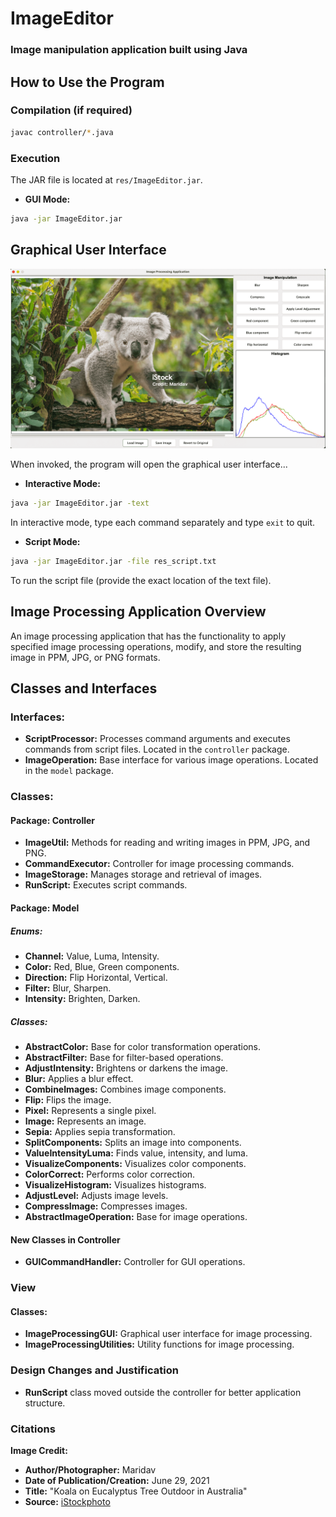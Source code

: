 # ImageEditor
### Image manipulation application built using Java

## How to Use the Program

### Compilation (if required)
```bash
javac controller/*.java
```

### Execution
The JAR file is located at `res/ImageEditor.jar`.

- **GUI Mode:**
```bash
java -jar ImageEditor.jar
```

## Graphical User Interface

![GUI Screenshot](res/GUI_sample1.png "Graphical User Interface")

When invoked, the program will open the graphical user interface...


- **Interactive Mode:**
```bash
java -jar ImageEditor.jar -text
```
In interactive mode, type each command separately and type `exit` to quit.

- **Script Mode:** 
```bash
java -jar ImageEditor.jar -file res_script.txt
```

To run the script file (provide the exact location of the text file).

## Image Processing Application Overview
An image processing application that has the functionality to apply specified image processing operations, modify, and store the resulting image in PPM, JPG, or PNG formats.

## Classes and Interfaces

### Interfaces:
- **ScriptProcessor:** Processes command arguments and executes commands from script files. Located in the `controller` package.
- **ImageOperation:** Base interface for various image operations. Located in the `model` package.

### Classes:

#### Package: Controller
- **ImageUtil:** Methods for reading and writing images in PPM, JPG, and PNG.
- **CommandExecutor:** Controller for image processing commands.
- **ImageStorage:** Manages storage and retrieval of images.
- **RunScript:** Executes script commands.

#### Package: Model

##### Enums:
- **Channel:** Value, Luma, Intensity.
- **Color:** Red, Blue, Green components.
- **Direction:** Flip Horizontal, Vertical.
- **Filter:** Blur, Sharpen.
- **Intensity:** Brighten, Darken.

##### Classes:
- **AbstractColor:** Base for color transformation operations.
- **AbstractFilter:** Base for filter-based operations.
- **AdjustIntensity:** Brightens or darkens the image.
- **Blur:** Applies a blur effect.
- **CombineImages:** Combines image components.
- **Flip:** Flips the image.
- **Pixel:** Represents a single pixel.
- **Image:** Represents an image.
- **Sepia:** Applies sepia transformation.
- **SplitComponents:** Splits an image into components.
- **ValueIntensityLuma:** Finds value, intensity, and luma.
- **VisualizeComponents:** Visualizes color components.
- **ColorCorrect:** Performs color correction.
- **VisualizeHistogram:** Visualizes histograms.
- **AdjustLevel:** Adjusts image levels.
- **CompressImage:** Compresses images.
- **AbstractImageOperation:** Base for image operations.

#### New Classes in Controller
- **GUICommandHandler:** Controller for GUI operations.

### View

#### Classes:
- **ImageProcessingGUI:** Graphical user interface for image processing.
- **ImageProcessingUtilities:** Utility functions for image processing.

### Design Changes and Justification
- **RunScript** class moved outside the controller for better application structure.


### Citations
**Image Credit:**
- **Author/Photographer:** Maridav
- **Date of Publication/Creation:** June 29, 2021
- **Title:** "Koala on Eucalyptus Tree Outdoor in Australia"
- **Source:** [iStockphoto](https://www.istockphoto.com/photo/koala-on-eucalyptus-tree-outdoor-in-australia-gm1326007751-410847409)


